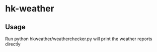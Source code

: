 # hk-weather

## Usage
Run python hkweather/weatherchecker.py will print the weather reports directly
